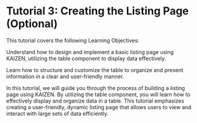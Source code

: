 # Tutorial 3: Creating the Listing Page (Optional)

This tutorial covers the following Learning Objectives:



Understand how to design and implement a basic listing page using KAIZEN, utilizing the table component to display data effectively.

Learn how to structure and customize the table to organize and present information in a clear and user-friendly manner.

In this tutorial, we will guide you through the process of building a listing page using KAIZEN. By utilizing the table component, you will learn how to effectively display and organize data in a table. This tutorial emphasizes creating a user-friendly, dynamic listing page that allows users to view and interact with large sets of data efficiently.





